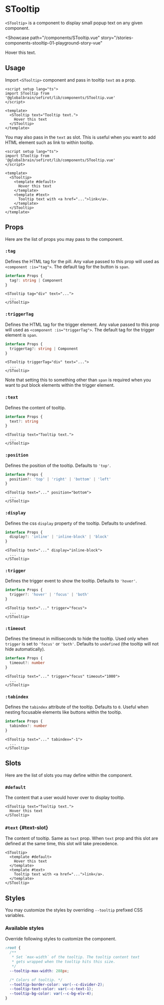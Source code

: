 <script setup lang="ts">
import STooltip from 'sefirot/components/STooltip.vue'
</script>

# STooltip

`<STooltip>` is a component to display small popup text on any given component.

<Showcase
  path="/components/STooltip.vue"
  story="/stories-components-stooltip-01-playground-story-vue"
>
  <STooltip text="This is a tooltip message.">
    Hover this text.
  </STooltip>
</Showcase>

## Usage

Import `<STooltip>` component and pass in tooltip `text` as a prop.

```vue
<script setup lang="ts">
import STooltip from '@globalbrain/sefirot/lib/components/STooltip.vue'
</script>

<template>
  <STooltip text="Tooltip text.">
    Hover this text
  </STooltip>
</template>
```

You may also pass in the `text` as slot. This is useful when you want to add HTML element such as link to within tooltip.

```vue
<script setup lang="ts">
import STooltip from '@globalbrain/sefirot/lib/components/STooltip.vue'
</script>

<template>
  <STooltip>
    <template #default>
      Hover this text
    </template>
    <template #text>
      Tooltip text with <a href="...">link</a>.
    </template>
  </STooltip>
</template>
```

## Props

Here are the list of props you may pass to the component.

### `:tag`

Defines the HTML tag for the pill. Any value passed to this prop will used as `<component :is="tag">`. The default tag for the button is `span`.

```ts
interface Props {
  tag?: string | Component
}
```

```vue-html
<STooltip tag="div" text="...">
  ...
</STooltip>
```

### `:triggerTag`

Defines the HTML tag for the trigger element. Any value passed to this prop will used as `<component :is="triggerTag">`. The default tag for the trigger element is `span`.

```ts
interface Props {
  triggertag?: string | Component
}
```

```vue-html
<STooltip triggerTag="div" text="...">
  ...
</STooltip>
```

Note that setting this to something other than `span` is required when you want to put block elements within the trigger element.

### `:text`

Defines the content of tooltip.

```ts
interface Props {
  text?: string
}
```

```vue-html
<STooltip text="Tooltip text.">
  ...
</STooltip>
```

### `:position`

Defines the position of the tooltip. Defaults to `'top'`.

```ts
interface Props {
  position?: 'top' | 'right' | 'bottom' | 'left'
}
```

```vue-html
<STooltip text="..." position="bottom">
  ...
</STooltip>
```

### `:display`

Defines the css `display` property of the tooltip. Defaults to undefined.

```ts
interface Props {
  display?: 'inline' | 'inline-block' | 'block'
}
```

```vue-html
<STooltip text="..." display="inline-block">
  ...
</STooltip>
```

### `:trigger`

Defines the trigger event to show the tooltip. Defaults to `'hover'`.

```ts
interface Props {
  trigger?: 'hover' | 'focus' | 'both'
}
```

```vue-html
<STooltip text="..." trigger="focus">
  ...
</STooltip>
```

### `:timeout`

Defines the timeout in milliseconds to hide the tooltip. Used only when `trigger` is set to `'focus'` or `'both'`. Defaults to `undefined` (the tooltip will not hide automatically).

```ts
interface Props {
  timeout?: number
}
```

```vue-html
<STooltip text="..." trigger="focus" timeout="1000">
  ...
</STooltip>
```

### `:tabindex`

Defines the `tabindex` attribute of the tooltip. Defaults to `0`. Useful when nesting focusable elements like buttons within the tooltip.

```ts
interface Props {
  tabindex?: number
}
```

```vue-html
<STooltip text="..." tabindex="-1">
  ...
</STooltip>
```

## Slots

Here are the list of slots you may define within the component.

### `#default`

The content that a user would hover over to display tooltip.

```vue-html
<STooltip text="Tooltip text.">
  Hover this text
</STooltip>
```

### `#text` {#text-slot}

The content of tooltip. Same as `text` prop. When `text` prop and this slot are defined at the same time, this slot will take precedence.

```vue-html
<STooltip>
  <template #default>
    Hover this text
  </template>
  <template #text>
    Tooltip text with <a href="...">link</a>.
  </template>
</STooltip>
```

## Styles

You may customize the styles by overriding `--tooltip` prefixed CSS variables.

### Available styles

Override following styles to customize the component.

```css
:root {
  /**
   * Set `max-width` of the tooltip. The tooltip content text
   * gets wrapped when the tooltip hits this size.
   */
  --tooltip-max-width: 288px;

  /* Colors of tooltip. */
  --tooltip-border-color: var(--c-divider-2);
  --tooltip-text-color: var(--c-text-1);
  --tooltip-bg-color: var(--c-bg-elv-4);
}
```

